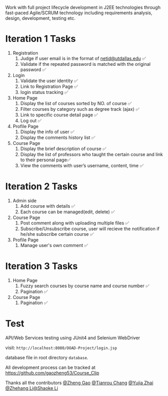 Work with full project lifecycle development in J2EE technologies through fast-paced Agile/SCRUM technology including requirements analysis, design, development, testing etc.

# Iteration 1 Tasks
1. Registration
	1. Judge if user email is in the format of netid@utdallas.edu   ✅
	2. Validate if the repeated password is matched with the original password     ✅
2. Login
	1. Validate the user identity   ✅
	2. Link to Registration Page   ✅
	3. login status tracking    ✅
3. Home Page
	1. Display the list of courses sorted by NO. of course	   ✅ 
	2. Filter courses by category such as degree track  (ajax) ✅
	3. Link to specific course detail page     ✅
	4. Log out    ✅
4. Profile Page
	1. Display the info of user    ✅
	2. Display the comments history list    ✅
5. Course Page
	1. Display the brief description of course     ✅
	2. Display the list of professors who taught the certain course and link to their personal page✅
	3. View the comments with user’s username, content, time     ✅ 

# Iteration 2 Tasks	
1. Admin side
	1. Add course with details     ✅
	2. Each course can be managed(edit, delete)   ✅
2. Course Page
	1. Post comment along with uploading multiple files     ✅
	2. Subscribe/Unsubscribe course, user will recieve the notification if he/she subscribe certain course ✅
3. Profile Page
	1. Manage user's own comment     ✅

# Iteration 3 Tasks	
1. Home Page
	1. Fuzzy search courses by course name and course number  ✅
	2. Pagination ✅
2. Course Page
	1. Pagination ✅
# Test 
API/Web Services testing using JUnit4 and Selenium WebDriver

visit: `http://localhost:8080/OOAD-Project/login.jsp`

database file in root directory `database`.

All development process can be tracked at https://github.com/gaozheng53/Course_Clip

Thanks all the contributors [@Zheng Gao](https://github.com/gaozheng53) [@Tianrou Chang](https://github.com/TianrouC) [@Yujia Zhai](https://github.com/lemonyujia) [@Zhehang Li](https://github.com/zli82)[@Shaoke Li](https://github.com/iDoNotLikeGithub) 
